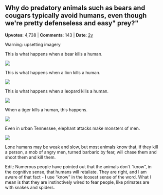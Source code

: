 ## Why do predatory animals such as bears and cougars typically avoid humans, even though we're pretty defenseless and easy" prey?"
    
**Upvotes**: 4,738 | **Comments**: 143 | **Date**: [2y](https://www.quora.com/Why-do-predatory-animals-such-as-bears-and-cougars-typically-avoid-humans-even-though-were-pretty-defenseless-and-easy-prey/answer/Gary-Meaney)

Warning: upsetting imagery

This is what happens when a bear kills a human.

![](https://qph.fs.quoracdn.net/main-qimg-9b2546a29a8e505bba4a9955851563a1-lq)

This is what happens when a lion kills a human.

![](https://qph.fs.quoracdn.net/main-qimg-5e6663f5e51cf7d4d18959a468afe437-lq)

This is what happens when a leopard kills a human.

![](https://qph.fs.quoracdn.net/main-qimg-31ead179d9fda565ab38e40414b6f07f-lq)

When a tiger kills a human, this happens.

![](https://qph.fs.quoracdn.net/main-qimg-ae4e9b4fd62560615b2504cc6ebb5fff-lq)

Even in urban Tennessee, elephant attacks make monsters of men.

![](https://qph.fs.quoracdn.net/main-qimg-8823b6693679497613720aed6b229aad-lq)

Lone humans may be weak and slow, but most animals know that, if they kill a person, a mob of angry men, turned barbaric by fear, will chase them and shoot them and kill them.

Edit: Numerous people have pointed out that the animals don't “know”, in the cognitive sense, that humans will retaliate. They are right, and I am aware of that fact - I use “know” in the loosest sense of the word. What I mean is that they are instinctively wired to fear people, like primates are with snakes and spiders.

